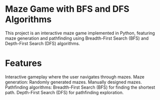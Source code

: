 # Maze Game with BFS and DFS Algorithms 

This project is an interactive maze game implemented in Python, featuring maze generation and pathfinding using Breadth-First Search (BFS) and Depth-First Search (DFS) algorithms. 

# Features 

Interactive gameplay where the user navigates through mazes. 
Maze generation:
Randomly generated mazes. 
Manually designed mazes. 
Pathfinding algorithms: 
Breadth-First Search (BFS) for finding the shortest path. 
Depth-First Search (DFS) for pathfinding exploration.
